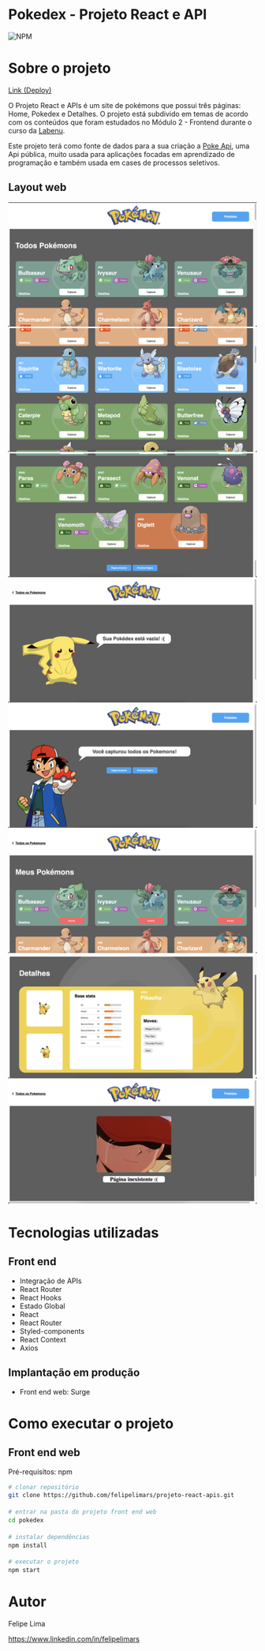 # Pokedex - Projeto React e API
![NPM](https://img.shields.io/npm/l/react)

# Sobre o projeto

[Link (Deploy)](https://pokedex-felipelima.surge.sh/)

O Projeto React e APIs é um site de pokémons que possui três páginas: Home, Pokedex e Detalhes. O projeto está subdivido em temas de acordo com os conteúdos que foram estudados no Módulo 2 - Frontend durante o curso da [Labenu](https://www.labenu.com.br/ "Site da Labenu").

Este projeto terá como fonte de dados para a sua criação a [Poke Api](https://pokeapi.co/ "Poke Api"), uma Api pública, muito usada para aplicações focadas em aprendizado de programação e também usada em cases de processos seletivos.


## Layout web

![Web 1](https://github.com/felipelimars/projeto-react-apis/blob/projeto-react-apis-felipe-lima-easley/pokedex/src/assets/prints/1.png)
![Web 2](https://github.com/felipelimars/projeto-react-apis/blob/projeto-react-apis-felipe-lima-easley/pokedex/src/assets/prints/2.png)
![Web 3](https://github.com/felipelimars/projeto-react-apis/blob/projeto-react-apis-felipe-lima-easley/pokedex/src/assets/prints/3.png)
![Web 4](https://github.com/felipelimars/projeto-react-apis/blob/projeto-react-apis-felipe-lima-easley/pokedex/src/assets/prints/4.png)
![Web 5](https://github.com/felipelimars/projeto-react-apis/blob/projeto-react-apis-felipe-lima-easley/pokedex/src/assets/prints/5.png)
![Web 6](https://github.com/felipelimars/projeto-react-apis/blob/projeto-react-apis-felipe-lima-easley/pokedex/src/assets/prints/6.png)
![Web 7](https://github.com/felipelimars/projeto-react-apis/blob/projeto-react-apis-felipe-lima-easley/pokedex/src/assets/prints/7.png)
![Web 8](https://github.com/felipelimars/projeto-react-apis/blob/projeto-react-apis-felipe-lima-easley/pokedex/src/assets/prints/8.png)

# Tecnologias utilizadas

## Front end

- Integração de APIs
- React Router
- React Hooks
- Estado Global
- React
- React Router
- Styled-components
- React Context
- Axios

## Implantação em produção

- Front end web: Surge

# Como executar o projeto

## Front end web
Pré-requisitos: npm 

```bash / terminal
# clonar repositório
git clone https://github.com/felipelimars/projeto-react-apis.git

# entrar na pasta do projeto front end web
cd pokedex

# instalar dependências
npm install

# executar o projeto
npm start
```

# Autor

Felipe Lima

https://www.linkedin.com/in/felipelimars


